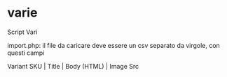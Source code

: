 # varie
Script Vari

import.php: il file da caricare deve essere un csv separato da virgole, con questi campi

Variant SKU |	Title	| Body (HTML) |	Image Src																						
